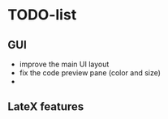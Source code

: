 # TODO-list

## GUI

- improve the main UI layout
- fix the code preview pane (color and size)
- 

## LateX features